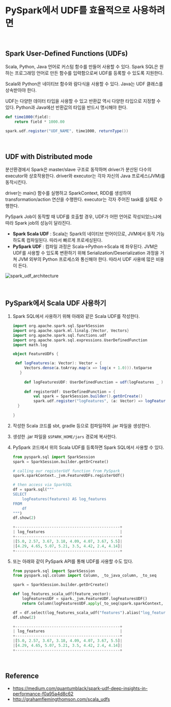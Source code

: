 # PySpark에서 UDF를 효율적으로 사용하려면



<br>



## Spark User-Defined Functions (UDFs)

Scala, Python, Java 언어로 커스텀 함수를 만들어 사용할 수 있다. Spark SQL은 원하는 프로그래밍 언어로 만든 함수를 입력함으로써 UDF를 등록할 수 있도록 지원한다. 

Scala와 Python은 네이티브 함수와 람다식을 사용할 수 있다. Java는 UDF 클래스를 상속받아야 한다.

UDF는 다양한 데이터 타입을 사용할 수 있고 반환값 역시 다양한 타입으로 지정할 수 있다. Python과 Java에선 반환값의 타입을 반드시 명시해야 한다.

```scala
def time1000(field):
	return field * 1000.00

spark.udf.register("UDF_NAME", time1000, returnType())
```



<br>



## UDF with Distributed mode

분산환경에서 Spark은 master/slave 구조로 동작하며 driver가 분산된 다수의 executor와 상호작용한다. driver와 executor는 각자 자신의 Java 프로세스(JVM)를 동작시킨다.

driver는 main() 함수를 실행하고 SparkContext, RDD를 생성하여 transformation/action 연산을 수행한다. executor는 각자 주어진 task를 실제로 수행한다.

PySpark Job이 동작할 때 UDF를 호출할 경우, UDF가 어떤 언어로 작성되었느냐에 따라 Spark job의 성능이 달라진다.

- **Spark Scala UDF** : Scala는 Spark의 네이티브 언어이므로, JVM에서 동작 가능하도록 컴파일된다. 따라서 빠르게 프로세싱된다.
- **PySpark UDF** : 컴파일 과정은 Scala->Python->Scala 에 좌우된다. JVM은 UDF를 사용할 수 있도록 변환하기 위해 Serialization/Deserialization 과정을 거쳐 JVM 외부의 Python 프로세스와 통신해야 한다. 따라서 UDF 사용에 많은 비용이 든다.

![spark_udf_architecture](https://github.com/dhkdn9192/data_engineer_career/blob/master/de/spark/img/spark_udf_architecture.png)


<br>


## PySpark에서 Scala UDF 사용하기

1. Spark SQL에서 사용하기 위해 아래와 같은 Scala UDF를 작성한다.

   ```scala
   import org.apache.spark.sql.SparkSession
   import org.apache.spark.ml.linalg.{Vector, Vectors}
   import org.apache.spark.sql.functions.udf
   import org.apache.spark.sql.expressions.UserDefinedFunction
   import math.log
   
   object FeatureUDFs {
   
   	def logFeatures(a: Vector): Vector = {
   	    Vectors.dense(a.toArray.map(x => log(x + 1.0))).toSparse
   	  }
   	  
     	def logFeaturesUDF: UserDefinedFunction = udf(logFeatures _ )
   	  
     	def registerUdf: UserDefinedFunction = {
     		val spark = SparkSession.builder().getOrCreate()
     		spark.udf.register("logFeatures", (a: Vector) => logFeatures(a))
     }
   	  
   }
   ```

2. 작성한 Scala 코드를 sbt, gradle 등으로 컴파일하여 .jar 파일을 생성한다.

3. 생성한 .jar 파일을 ```$SPARK_HOME/jars``` 경로에 복사한다.

4. PySpark 코드에서 위의 Scala UDF를 등록하면 Spark SQL에서 사용할 수 있다.

   ```python
   from pyspark.sql import SparkSession
   spark = SparkSession.builder.getOrCreate()
   
   # calling our registerUdf function from PySpark 
   spark.sparkContext._jvm.FeatureUDFs.registerUdf()
   
   # then access via SparkSQL
   df = spark.sql("""
   SELECT
       logFeatures(features) AS log_features
   FROM
       df
   """)
   df.show(2)
   
   +----------------------------------------------+
   | log_features                                 |
   +----------------------------------------------+
   |[5.0, 2.57, 3.67, 3.18, 4.09, 4.07, 3.67, 5.5]|
   |[4.29, 4.65, 5.07, 5.21, 3.5, 4.42, 2.4, 4.14]|
   +----------------------------------------------+
   ```

5. 또는 아래와 같이 PySpark API를 통해 UDF를 사용할 수도 있다.

   ```python
   from pyspark.sql import SparkSession
   from pyspark.sql.column import Column, _to_java_column, _to_seq 
   
   spark = SparkSession.builder.getOrCreate()
   
   def log_features_scala_udf(feature_vector): 
       logFeaturesUDF = spark._jvm.FeatureUDF.logFeaturesUDF() 
       return Column(logFeaturesUDF.apply(_to_seq(spark.sparkContext, [feature_vector], _to_java_column)))
   
   df = df.select(log_features_scala_udf("features").alias("log_features"))
   df.show(2)
   
   +----------------------------------------------+
   | log_features                                 |
   +----------------------------------------------+
   |[5.0, 2.57, 3.67, 3.18, 4.09, 4.07, 3.67, 5.5]|
   |[4.29, 4.65, 5.07, 5.21, 3.5, 4.42, 2.4, 4.14]|
   +----------------------------------------------+
   ```

   

<br>



## Reference

- https://medium.com/quantumblack/spark-udf-deep-insights-in-performance-f0a95a4d8c62
- http://grahamflemingthomson.com/scala_udfs

